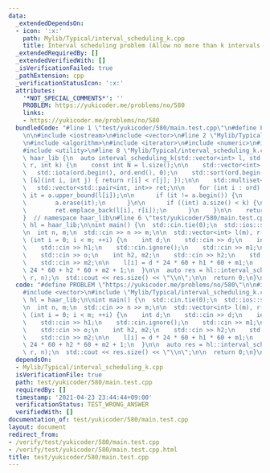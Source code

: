 ```yaml
---
data:
  _extendedDependsOn:
  - icon: ':x:'
    path: Mylib/Typical/interval_scheduling_k.cpp
    title: Interval scheduling problem (Allow no more than k intervals to overlap)
  _extendedRequiredBy: []
  _extendedVerifiedWith: []
  _isVerificationFailed: true
  _pathExtension: cpp
  _verificationStatusIcon: ':x:'
  attributes:
    '*NOT_SPECIAL_COMMENTS*': ''
    PROBLEM: https://yukicoder.me/problems/no/580
    links:
    - https://yukicoder.me/problems/no/580
  bundledCode: "#line 1 \"test/yukicoder/580/main.test.cpp\"\n#define PROBLEM \"https://yukicoder.me/problems/no/580\"\
    \n\n#include <iostream>\n#include <vector>\n#line 2 \"Mylib/Typical/interval_scheduling_k.cpp\"\
    \n#include <algorithm>\n#include <iterator>\n#include <numeric>\n#include <set>\n\
    #include <utility>\n#line 8 \"Mylib/Typical/interval_scheduling_k.cpp\"\n\nnamespace\
    \ haar_lib {\n  auto interval_scheduling_k(std::vector<int> l, std::vector<int>\
    \ r, int k) {\n    const int N = l.size();\n\n    std::vector<int> ord(N);\n \
    \   std::iota(ord.begin(), ord.end(), 0);\n    std::sort(ord.begin(), ord.end(),\
    \ [&](int i, int j) { return r[i] < r[j]; });\n\n    std::multiset<int> a;\n \
    \   std::vector<std::pair<int, int>> ret;\n\n    for (int i : ord) {\n      auto\
    \ it = a.upper_bound(l[i]);\n\n      if (it != a.begin()) {\n        it = std::prev(it);\n\
    \        a.erase(it);\n      }\n\n      if ((int) a.size() < k) {\n        a.insert(r[i]);\n\
    \        ret.emplace_back(l[i], r[i]);\n      }\n    }\n\n    return ret;\n  }\n\
    }  // namespace haar_lib\n#line 6 \"test/yukicoder/580/main.test.cpp\"\n\nnamespace\
    \ hl = haar_lib;\n\nint main() {\n  std::cin.tie(0);\n  std::ios::sync_with_stdio(false);\n\
    \n  int n, m;\n  std::cin >> n >> m;\n\n  std::vector<int> l(m), r(m);\n\n  for\
    \ (int i = 0; i < m; ++i) {\n    int d;\n    std::cin >> d;\n    int h1, m1;\n\
    \    std::cin >> h1;\n    std::cin.ignore();\n    std::cin >> m1;\n\n    int o;\n\
    \    std::cin >> o;\n    int h2, m2;\n    std::cin >> h2;\n    std::cin.ignore();\n\
    \    std::cin >> m2;\n\n    l[i] = d * 24 * 60 + h1 * 60 + m1;\n    r[i] = o *\
    \ 24 * 60 + h2 * 60 + m2 + 1;\n  }\n\n  auto res = hl::interval_scheduling_k(l,\
    \ r, n);\n  std::cout << res.size() << \"\\n\";\n\n  return 0;\n}\n"
  code: "#define PROBLEM \"https://yukicoder.me/problems/no/580\"\n\n#include <iostream>\n\
    #include <vector>\n#include \"Mylib/Typical/interval_scheduling_k.cpp\"\n\nnamespace\
    \ hl = haar_lib;\n\nint main() {\n  std::cin.tie(0);\n  std::ios::sync_with_stdio(false);\n\
    \n  int n, m;\n  std::cin >> n >> m;\n\n  std::vector<int> l(m), r(m);\n\n  for\
    \ (int i = 0; i < m; ++i) {\n    int d;\n    std::cin >> d;\n    int h1, m1;\n\
    \    std::cin >> h1;\n    std::cin.ignore();\n    std::cin >> m1;\n\n    int o;\n\
    \    std::cin >> o;\n    int h2, m2;\n    std::cin >> h2;\n    std::cin.ignore();\n\
    \    std::cin >> m2;\n\n    l[i] = d * 24 * 60 + h1 * 60 + m1;\n    r[i] = o *\
    \ 24 * 60 + h2 * 60 + m2 + 1;\n  }\n\n  auto res = hl::interval_scheduling_k(l,\
    \ r, n);\n  std::cout << res.size() << \"\\n\";\n\n  return 0;\n}\n"
  dependsOn:
  - Mylib/Typical/interval_scheduling_k.cpp
  isVerificationFile: true
  path: test/yukicoder/580/main.test.cpp
  requiredBy: []
  timestamp: '2021-04-23 23:44:44+09:00'
  verificationStatus: TEST_WRONG_ANSWER
  verifiedWith: []
documentation_of: test/yukicoder/580/main.test.cpp
layout: document
redirect_from:
- /verify/test/yukicoder/580/main.test.cpp
- /verify/test/yukicoder/580/main.test.cpp.html
title: test/yukicoder/580/main.test.cpp
---
```

